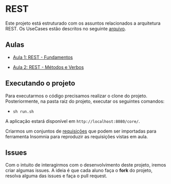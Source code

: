 # REST

Este projeto está estruturado com os assuntos relacionados a arquitetura REST. Os UseCases estão descritos no seguinte [arquivo](USECASES.md).

## Aulas

* [Aula 1: REST - Fundamentos](https://github.com/ifpb-disciplinas-2022-1/ads-dac-rest/commit/ca4559aae90f0ea23fa6647f1724a79b8f79a79a) 

* [Aula 2: REST - Métodos e Verbos](https://github.com/ifpb-disciplinas-2022-1/ads-dac-rest/commit/ca4559aae90f0ea23fa6647f1724a79b8f79a79a) 

## Executando o projeto

Para executarmos o código precisamos realizar o clone do projeto. Posteriormente, na pasta raiz do projeto, executar os seguintes comandos:
* `sh run.sh`

A aplicação estará disponível em `http://localhost:8080/core/`.

Criarmos um conjuntos de [requisições](req-insomnia.json) que podem ser importadas para ferramenta Insomnia para reproduzir as requisições vistas em aula.

## Issues

Com o intuito de interagirmos com o desenvolvimento deste projeto, iremos criar algumas issues. A ideia é que cada aluno faça o __fork__ do projeto, resolva alguma das issues e faça o pull request.

